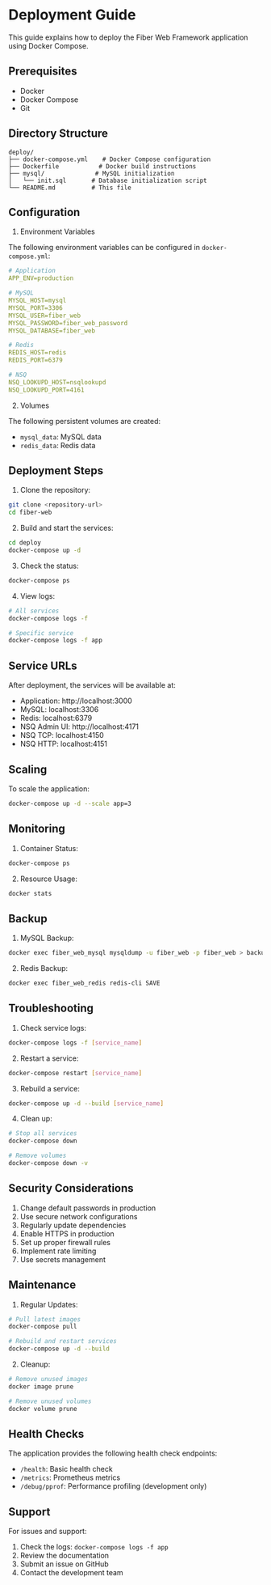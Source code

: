 # Deployment Guide

This guide explains how to deploy the Fiber Web Framework application using Docker Compose.

## Prerequisites

- Docker
- Docker Compose
- Git

## Directory Structure

```
deploy/
├── docker-compose.yml    # Docker Compose configuration
├── Dockerfile           # Docker build instructions
├── mysql/              # MySQL initialization
│   └── init.sql       # Database initialization script
└── README.md          # This file
```

## Configuration

1. Environment Variables

The following environment variables can be configured in `docker-compose.yml`:

```yaml
# Application
APP_ENV=production

# MySQL
MYSQL_HOST=mysql
MYSQL_PORT=3306
MYSQL_USER=fiber_web
MYSQL_PASSWORD=fiber_web_password
MYSQL_DATABASE=fiber_web

# Redis
REDIS_HOST=redis
REDIS_PORT=6379

# NSQ
NSQ_LOOKUPD_HOST=nsqlookupd
NSQ_LOOKUPD_PORT=4161
```

2. Volumes

The following persistent volumes are created:
- `mysql_data`: MySQL data
- `redis_data`: Redis data

## Deployment Steps

1. Clone the repository:
```bash
git clone <repository-url>
cd fiber-web
```

2. Build and start the services:
```bash
cd deploy
docker-compose up -d
```

3. Check the status:
```bash
docker-compose ps
```

4. View logs:
```bash
# All services
docker-compose logs -f

# Specific service
docker-compose logs -f app
```

## Service URLs

After deployment, the services will be available at:

- Application: http://localhost:3000
- MySQL: localhost:3306
- Redis: localhost:6379
- NSQ Admin UI: http://localhost:4171
- NSQ TCP: localhost:4150
- NSQ HTTP: localhost:4151

## Scaling

To scale the application:
```bash
docker-compose up -d --scale app=3
```

## Monitoring

1. Container Status:
```bash
docker-compose ps
```

2. Resource Usage:
```bash
docker stats
```

## Backup

1. MySQL Backup:
```bash
docker exec fiber_web_mysql mysqldump -u fiber_web -p fiber_web > backup.sql
```

2. Redis Backup:
```bash
docker exec fiber_web_redis redis-cli SAVE
```

## Troubleshooting

1. Check service logs:
```bash
docker-compose logs -f [service_name]
```

2. Restart a service:
```bash
docker-compose restart [service_name]
```

3. Rebuild a service:
```bash
docker-compose up -d --build [service_name]
```

4. Clean up:
```bash
# Stop all services
docker-compose down

# Remove volumes
docker-compose down -v
```

## Security Considerations

1. Change default passwords in production
2. Use secure network configurations
3. Regularly update dependencies
4. Enable HTTPS in production
5. Set up proper firewall rules
6. Implement rate limiting
7. Use secrets management

## Maintenance

1. Regular Updates:
```bash
# Pull latest images
docker-compose pull

# Rebuild and restart services
docker-compose up -d --build
```

2. Cleanup:
```bash
# Remove unused images
docker image prune

# Remove unused volumes
docker volume prune
```

## Health Checks

The application provides the following health check endpoints:

- `/health`: Basic health check
- `/metrics`: Prometheus metrics
- `/debug/pprof`: Performance profiling (development only)

## Support

For issues and support:
1. Check the logs: `docker-compose logs -f app`
2. Review the documentation
3. Submit an issue on GitHub
4. Contact the development team

